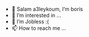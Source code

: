 - 👋 Salam a3leykoum, I’m boris
- 👀 I’m interested in ...
- 🌱 I’m Jobless :(
- 📫 How to reach me ...


<!---
x99155/x99155 is a ✨ special ✨ repository because its `README.md` (this file) appears on your GitHub profile.
You can click the Preview link to take a look at your changes.
I’m currently working at ...
--->

